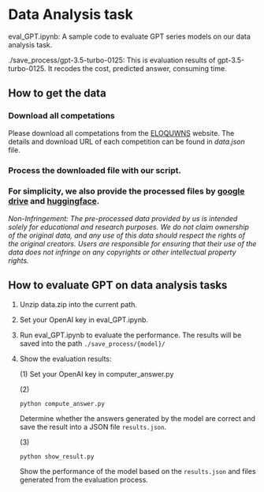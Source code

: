 # Data Analysis task


eval_GPT.ipynb: A sample code to evaluate GPT series models on our data analysis task.

./save_process/gpt-3.5-turbo-0125: This is evaluation results of gpt-3.5-turbo-0125. It recodes the cost, predicted answer, consuming time.

## How to get the data

### Download all competations
Please download all competations from the 
[ELOQUWNS](https://www.eloquens.com/category/finance/modeloff-sample-past-questions/729) website.
 The details and download URL of each competition can be found in *data.json*
file.

### Process the downloaded file with our script.


### For simplicity, we also provide the processed files by [google drive](https://drive.google.com/drive/folders/1fHi31mima2L4kTg_1Jf0yxEAsUQ8oLxM?usp=drive_link) and [huggingface](https://huggingface.co/datasets/liqiang888/DSBench/blob/main/data_analysis/data.zip).


*Non-Infringement: The pre-processed data provided by us is intended solely for educational and research purposes. We do not claim ownership of the original data, and any use of this data should respect the rights of the original creators. Users are responsible for ensuring that their use of the data does not infringe on any copyrights or other intellectual property rights.*



## How to evaluate GPT on data analysis tasks
1. Unzip data.zip into the current path.
3. Set your OpenAI key in eval_GPT.ipynb.
4. Run eval_GPT.ipynb to evaluate the performance. The results will be saved into the path `./save_process/{model}/`
5. Show the evaluation results:
   
   (1) Set your OpenAI key in computer_answer.py
   
   (2)
   ```
   python compute_answer.py
   ```
   Determine whether the answers generated by the model are correct and save the result into a JSON file `results.json`.
   
   (3)
   ```
   python show_result.py
   ```
   Show the performance of the model based on the `results.json` and files generated from the evaluation process.
